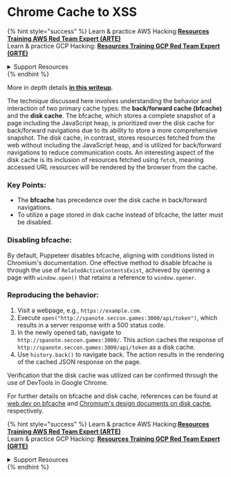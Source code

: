 # Chrome Cache to XSS

{% hint style="success" %}
Learn & practice AWS Hacking:<img src="/.gitbook/assets/arte.png" alt="" data-size="line">[**Resources Training AWS Red Team Expert (ARTE)**](https://training.khulnasoft.com/courses/arte)<img src="/.gitbook/assets/arte.png" alt="" data-size="line">\
Learn & practice GCP Hacking: <img src="/.gitbook/assets/grte.png" alt="" data-size="line">[**Resources Training GCP Red Team Expert (GRTE)**<img src="/.gitbook/assets/grte.png" alt="" data-size="line">](https://training.khulnasoft.com/courses/grte)

<details>

<summary>Support Resources</summary>

* Check the [**subscription plans**](https://patreon.com/khulnasoft)!
* **Join the** 💬 [**Discord group**](https://discord.gg/hRep4RUj7f) or the [**telegram group**](https://t.me/peass) or **follow** us on **Twitter** 🐦 [**@resources\_live**](https://twitter.com/khulnasoft\_live)**.**
* **Share hacking tricks by submitting PRs to the** [**Resources**](https://github.com/khulnasoft/resources) and [**Resources Cloud**](https://github.com/khulnasoft/resources-cloud) github repos.

</details>
{% endhint %}

More in depth details [**in this writeup**](https://blog.arkark.dev/2022/11/18/seccon-en/#web-spanote).

The technique discussed here involves understanding the behavior and interaction of two primary cache types: the **back/forward cache (bfcache)** and the **disk cache**. The bfcache, which stores a complete snapshot of a page including the JavaScript heap, is prioritized over the disk cache for back/forward navigations due to its ability to store a more comprehensive snapshot. The disk cache, in contrast, stores resources fetched from the web without including the JavaScript heap, and is utilized for back/forward navigations to reduce communication costs. An interesting aspect of the disk cache is its inclusion of resources fetched using `fetch`, meaning accessed URL resources will be rendered by the browser from the cache.

### Key Points:

- The **bfcache** has precedence over the disk cache in back/forward navigations.
- To utilize a page stored in disk cache instead of bfcache, the latter must be disabled.

### Disabling bfcache:

By default, Puppeteer disables bfcache, aligning with conditions listed in Chromium's documentation. One effective method to disable bfcache is through the use of `RelatedActiveContentsExist`, achieved by opening a page with `window.open()` that retains a reference to `window.opener`.

### Reproducing the behavior:

1. Visit a webpage, e.g., `https://example.com`.
2. Execute `open("http://spanote.seccon.games:3000/api/token")`, which results in a server response with a 500 status code.
3. In the newly opened tab, navigate to `http://spanote.seccon.games:3000/`. This action caches the response of `http://spanote.seccon.games:3000/api/token` as a disk cache.
4. Use `history.back()` to navigate back. The action results in the rendering of the cached JSON response on the page.

Verification that the disk cache was utilized can be confirmed through the use of DevTools in Google Chrome.

For further details on bfcache and disk cache, references can be found at [web.dev on bfcache](https://web.dev/i18n/en/bfcache/) and [Chromium's design documents on disk cache](https://www.chromium.org/developers/design-documents/network-stack/disk-cache/), respectively.


{% hint style="success" %}
Learn & practice AWS Hacking:<img src="/.gitbook/assets/arte.png" alt="" data-size="line">[**Resources Training AWS Red Team Expert (ARTE)**](https://training.khulnasoft.com/courses/arte)<img src="/.gitbook/assets/arte.png" alt="" data-size="line">\
Learn & practice GCP Hacking: <img src="/.gitbook/assets/grte.png" alt="" data-size="line">[**Resources Training GCP Red Team Expert (GRTE)**<img src="/.gitbook/assets/grte.png" alt="" data-size="line">](https://training.khulnasoft.com/courses/grte)

<details>

<summary>Support Resources</summary>

* Check the [**subscription plans**](https://patreon.com/khulnasoft)!
* **Join the** 💬 [**Discord group**](https://discord.gg/hRep4RUj7f) or the [**telegram group**](https://t.me/peass) or **follow** us on **Twitter** 🐦 [**@resources\_live**](https://twitter.com/khulnasoft\_live)**.**
* **Share hacking tricks by submitting PRs to the** [**Resources**](https://github.com/khulnasoft/resources) and [**Resources Cloud**](https://github.com/khulnasoft/resources-cloud) github repos.

</details>
{% endhint %}

